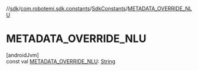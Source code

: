 //[sdk](../../../index.md)/[com.robotemi.sdk.constants](../index.md)/[SdkConstants](index.md)/[METADATA_OVERRIDE_NLU](-m-e-t-a-d-a-t-a_-o-v-e-r-r-i-d-e_-n-l-u.md)

# METADATA_OVERRIDE_NLU

[androidJvm]\
const val [METADATA_OVERRIDE_NLU](-m-e-t-a-d-a-t-a_-o-v-e-r-r-i-d-e_-n-l-u.md): [String](https://kotlinlang.org/api/latest/jvm/stdlib/kotlin/-string/index.html)
